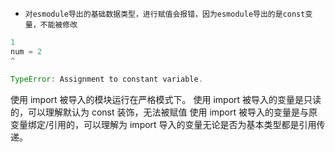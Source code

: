 * `对esmodule导出的基础数据类型，进行赋值会报错，因为esmodule导出的是const变量，不能被修改`

```javascript
1
num = 2
^

TypeError: Assignment to constant variable.
```

使用 import 被导入的模块运行在严格模式下。
使用 import 被导入的变量是只读的，可以理解默认为 const 装饰，无法被赋值
使用 import 被导入的变量是与原变量绑定/引用的，可以理解为 import 导入的变量无论是否为基本类型都是引用传递。
